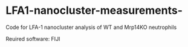 # LFA1-nanocluster-measurements-
Code for LFA-1 nanocluster analysis of WT and Mrp14KO neutrophils

Reuired software: FIJI
